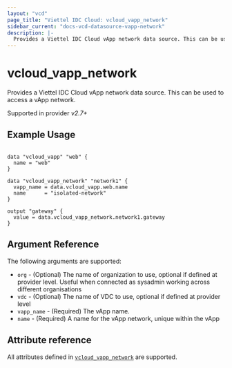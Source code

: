 ```yaml
---
layout: "vcd"
page_title: "Viettel IDC Cloud: vcloud_vapp_network"
sidebar_current: "docs-vcd-datasource-vapp-network"
description: |-
  Provides a Viettel IDC Cloud vApp network data source. This can be used to access a vApp network.
---
```


# vcloud\_vapp\_network

Provides a Viettel IDC Cloud vApp network data source. This can be used to access a vApp network.

Supported in provider *v2.7+*

## Example Usage

```hcl

data "vcloud_vapp" "web" {
  name = "web"
}

data "vcloud_vapp_network" "network1" {
  vapp_name = data.vcloud_vapp.web.name
  name      = "isolated-network"
}

output "gateway" {
  value = data.vcloud_vapp_network.network1.gateway
}
```

## Argument Reference

The following arguments are supported:

* `org` - (Optional) The name of organization to use, optional if defined at provider level. Useful when connected as sysadmin working across different organisations
* `vdc` - (Optional) The name of VDC to use, optional if defined at provider level
* `vapp_name` - (Required) The vApp name.
* `name` - (Required) A name for the vApp network, unique within the vApp 

## Attribute reference

All attributes defined in [`vcloud_vapp_network`](/providers/viettelidc-provider/vcloud/latest/docs/resources/vapp_network#attribute-reference) are supported.

